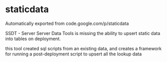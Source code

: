 # staticdata
Automatically exported from code.google.com/p/staticdata

SSDT - Server Server Data Tools is missing the ability to upsert static data into tables on deployment.

this tool created sql scripts from an existing data, and creates a framework for running a post-deployment script to upsert all the lookup data
